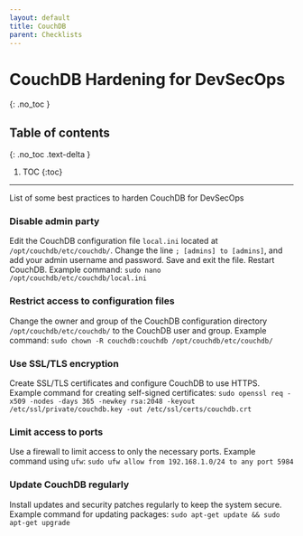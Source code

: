 ```yaml
---
layout: default
title: CouchDB
parent: Checklists
---
```


# CouchDB Hardening for DevSecOps
{: .no_toc }

## Table of contents
{: .no_toc .text-delta }

1. TOC
{:toc}

---

<span class="d-inline-block p-2 mr-1 v-align-middle bg-green-000"></span>List of some best practices to harden CouchDB for DevSecOps


### Disable admin party	 


Edit the CouchDB configuration file `local.ini` located at `/opt/couchdb/etc/couchdb/`. Change the line `; [admins] to [admins]`, and add your admin username and password. Save and exit the file. Restart CouchDB. Example command: `sudo nano /opt/couchdb/etc/couchdb/local.ini`


### Restrict access to configuration files	

Change the owner and group of the CouchDB configuration directory `/opt/couchdb/etc/couchdb/` to the CouchDB user and group. Example command: `sudo chown -R couchdb:couchdb /opt/couchdb/etc/couchdb/`


### Use SSL/TLS encryption	

Create SSL/TLS certificates and configure CouchDB to use HTTPS. Example command for creating self-signed certificates: `sudo openssl req -x509 -nodes -days 365 -newkey rsa:2048 -keyout /etc/ssl/private/couchdb.key -out /etc/ssl/certs/couchdb.crt`


### Limit access to ports	

Use a firewall to limit access to only the necessary ports. Example command using `ufw`: `sudo ufw allow from 192.168.1.0/24 to any port 5984`


### Update CouchDB regularly	

Install updates and security patches regularly to keep the system secure. Example command for updating packages: `sudo apt-get update && sudo apt-get upgrade`
